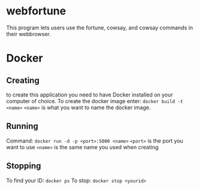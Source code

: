 # webfortune
This program lets users use the fortune, cowsay, and cowsay commands in their webbrowser. 

# Docker
## Creating
to create this application you need to have Docker installed on your computer of choice. To create the docker image enter: `docker build -t <name>` 
`<name>` is what you want to name the docker image.

## Running
Command: `docker run -d -p <port>:5000 <name>`
`<port>` is the port you want to use
`<name>` is the same name you used when creating

## Stopping
To find your ID: `docker ps`
To stop: `docker stop <yourid>`
